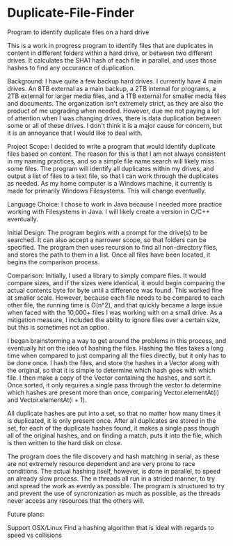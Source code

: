 # Duplicate-File-Finder
Program to identify duplicate files on a hard drive

This is a work in progress program to identify files that are duplicates in content in different folders within a hard drive, or between two different drives. It calculates the SHA1 hash of each file in parallel, and uses those hashes to find any occurance of duplication.

Background: I have quite a few backup hard drives. I currently have 4 main drives. An 8TB external as a main backup, a 2TB internal for programs, a 2TB external for larger media files, and a 1TB external for smaller media files and documents. The organization isn't extremely strict, as they are also the product of me upgrading when needed. However, due me not paying a lot of attention when I was changing drives, there is data duplication between some or all of these drives. I don't think it is a major cause for concern, but it is an annoyance that I would like to deal with.

Project Scope: I decided to write a program that would identify duplicate files based on content. The reason for this is that I am not always consistent in my naming practices, and so a simple file name search will likely miss some files. The program will identify all duplicates within my drives, and output a list of files to a text file, so that I can work through the duplicates as needed. As my home computer is a Windows machine, it currently is made for primarily Windows Filesystems. This will change eventually.

Language Choice: I chose to work in Java because I needed more practice working with Filesystems in Java.  I will likely create a version in C/C++ eventually.

Initial Design:  The program begins with a prompt for the drive(s) to be searched.  It can also accept a narrower scope, so that folders can be specified.  The program then uses recursion to find all non-directory files, and stores the path to them in a list.  Once all files have been located, it begins the comparison process.

Comparison: Initially, I used a library to simply compare files.  It would compare sizes, and if the sizes were identical, it would begin comparing the actual contents byte for byte until a difference was found.  This worked fine at smaller scale.  However, because each file needs to be compared to each other file, the running time is O(n^2), and that quickly became a large issue when faced with the 10,000+ files I was working with on a small drive.  As a mitigation measure, I included the ability to ignore files over a certain size, but this is sometimes not an option.

I began brainstorming a way to get around the problems in this process, and eventually hit on the idea of hashing the files.  Hashing the files takes a long time when compared to just comparing all the files directly, but it only has to be done once.  I hash the files, and store the hashes in a Vector along with the original, so that it is simple to determine which hash goes with which file.  I then make a copy of the Vector containing the hashes, and sort it.  Once sorted, it only requires a single pass through the vector to determine which hashes are present more than once, comparing Vector.elementAt(i) and Vector.elementAt(i + 1).

All duplicate hashes are put into a set, so that no matter how many times it is duplicated, it is only present once.  After all duplicates are stored in the set, for each of the duplicate hashes found, it makes a single pass though all of the original hashes, and on finding a match, puts it into the file, which is then written to the hard disk on close.

The program does the file discovery and hash matching in serial, as these are not extremely resource dependent and are very prone to race conditions.  The actual hashing itself, however, is done in parallel, to speed an already slow process.  The n threads all run in a strided manner, to try and spread the work as evenly as possible.  The program is structured to try and prevent the use of syncronization as much as possible, as the threads never access any resources that the others will.

Future plans:

Support OSX/Linux
Find a hashing algorithm that is ideal with regards to speed vs collisions
